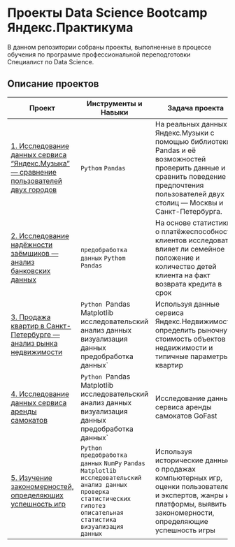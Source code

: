# Проекты Data Science Bootcamp Яндекс.Практикума
В данном репозитории собраны проекты, выполненные в процессе обучения по программе профессиональной переподготовки Специалист по Data Science.

## Описание проектов

| Проект | Инструменты и Навыки | Задача проекта |
|---|---|---|
| [1. Исследование данных сервиса “Яндекс.Музыка” — сравнение пользователей двух городов](https://github.com/LeraLutor/Yandex_Practicum.DataScience/tree/main/1.%20Исследование%20данных%20сервиса%20“Яндекс.Музыка”%20—%20сравнение%20пользователей%20двух%20городов) | `Pythom` `Pandas` | На реальных данных Яндекс.Музыки c помощью библиотеки Pandas и её возможностей проверить данные и сравнить поведение и предпочтения пользователей двух столиц — Москвы и Санкт-Петербурга.|
| [2. Исследование надёжности заёмщиков — анализ банковских данных](https://github.com/LeraLutor/Yandex_Practicum.DataScience/tree/main/2.%20Исследование%20надёжности%20заёмщиков%20—%20анализ%20банковских%20данных) | `предобработка данных` `Pythom` `Pandas` | На основе статистики о платёжеспособности клиентов исследовать влияет ли семейное положение и количество детей клиента на факт возврата кредита в срок |
| [3. Продажа квартир в Санкт-Петербурге — анализ рынка недвижимости](https://github.com/LeraLutor/Yandex_Practicum.DataScience/tree/main/3.%20Продажа%20квартир%20в%20Санкт-Петербурге%20—%20анализ%20рынка%20недвижимости) | `Python `Pandas` `Matplotlib` `исследовательский анализ данных` `визуализация данных` `предобработка данных` | Используя данные сервиса Яндекс.Недвижимость, определить рыночную стоимость объектов недвижимости и типичные параметры квартир |
| [4. Исследование данных сервиса аренды самокатов](https://github.com/LeraLutor/Yandex_Practicum.DataScience/tree/main/4.%20Исследование%20данных%20сервиса%20аренды%20самокатов) | `Python `Pandas` `Matplotlib` `исследовательский анализ данных` `визуализация данных` `предобработка данных` | Исследование данных сервиса аренды самокатов GoFast |
| [5. Изучение закономерностей, определяющих успешность игр](https://github.com/LeraLutor/Yandex_Practicum.DataScience/tree/main/5.%20Изучение%20закономерностей%2C%20определяющих%20успешность%20игр) | `Python` `предобработка данных` `NumPy` `Pandas` `Matplotlib` `исследовательский анализ данных` `проверка статистических гипотез` `описательная статистика` `визуализация данных` | Используя исторические данные о продажах компьютерных игр, оценки пользователей и экспертов, жанры и платформы, выявить закономерности, определяющие успешность игры  |
